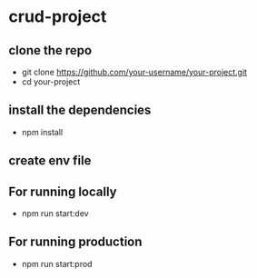 # crud-project

## clone the repo
- git clone https://github.com/your-username/your-project.git
- cd your-project

## install the dependencies
- npm install

## create env file

## For running locally
- npm run start:dev

## For running production
- npm run start:prod


